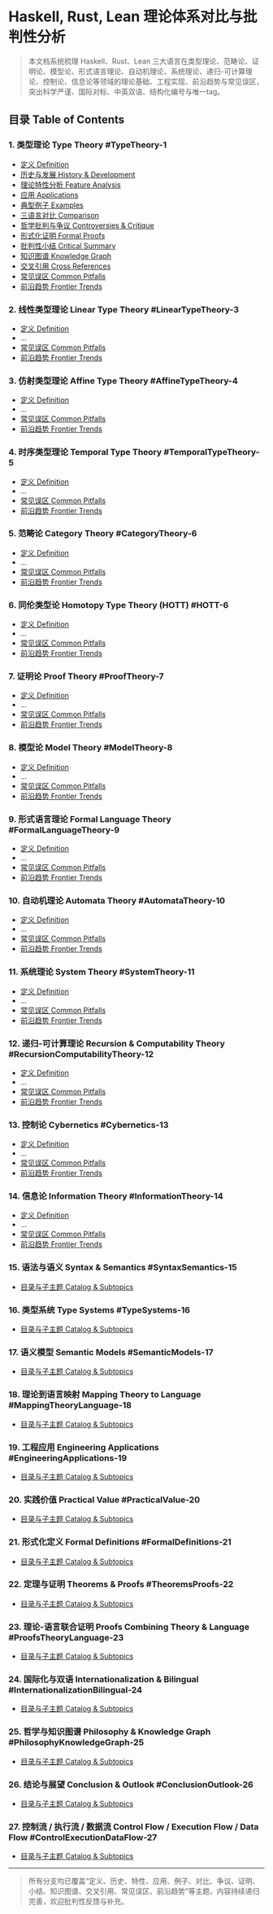 # Haskell, Rust, Lean 理论体系对比与批判性分析

> 本文档系统梳理 Haskell、Rust、Lean 三大语言在类型理论、范畴论、证明论、模型论、形式语言理论、自动机理论、系统理论、递归-可计算理论、控制论、信息论等领域的理论基础、工程实现、前沿趋势与常见误区，突出科学严谨、国际对标、中英双语、结构化编号与唯一tag。

## 目录 Table of Contents

### 1. 类型理论 Type Theory #TypeTheory-1

- [定义 Definition](./TypeTheory/definition.md)
- [历史与发展 History & Development](./TypeTheory/history.md)
- [理论特性分析 Feature Analysis](./TypeTheory/feature_analysis.md)
- [应用 Applications](./TypeTheory/applications.md)
- [典型例子 Examples](./TypeTheory/examples.md)
- [三语言对比 Comparison](./TypeTheory/comparison.md)
- [哲学批判与争议 Controversies & Critique](./TypeTheory/controversies.md)
- [形式化证明 Formal Proofs](./TypeTheory/formal_proofs.md)
- [批判性小结 Critical Summary](./TypeTheory/critical_summary.md)
- [知识图谱 Knowledge Graph](./TypeTheory/knowledge_graph.mmd)
- [交叉引用 Cross References](./TypeTheory/cross_references.md)
- [常见误区 Common Pitfalls](./TypeTheory/common_pitfalls.md)
- [前沿趋势 Frontier Trends](./TypeTheory/frontier_trends.md)

### 2. 线性类型理论 Linear Type Theory #LinearTypeTheory-3

- [定义 Definition](./LinearTypeTheory/definition.md)
- ...
- [常见误区 Common Pitfalls](./LinearTypeTheory/common_pitfalls.md)
- [前沿趋势 Frontier Trends](./LinearTypeTheory/frontier_trends.md)

### 3. 仿射类型理论 Affine Type Theory #AffineTypeTheory-4

- [定义 Definition](./AffineTypeTheory/definition.md)
- ...
- [常见误区 Common Pitfalls](./AffineTypeTheory/common_pitfalls.md)
- [前沿趋势 Frontier Trends](./AffineTypeTheory/frontier_trends.md)

### 4. 时序类型理论 Temporal Type Theory #TemporalTypeTheory-5

- [定义 Definition](./TemporalTypeTheory/definition.md)
- ...
- [常见误区 Common Pitfalls](./TemporalTypeTheory/common_pitfalls.md)
- [前沿趋势 Frontier Trends](./TemporalTypeTheory/frontier_trends.md)

### 5. 范畴论 Category Theory #CategoryTheory-6

- [定义 Definition](./CategoryTheory/definition.md)
- ...
- [常见误区 Common Pitfalls](./CategoryTheory/common_pitfalls.md)
- [前沿趋势 Frontier Trends](./CategoryTheory/frontier_trends.md)

### 6. 同伦类型论 Homotopy Type Theory (HOTT) #HOTT-6

- [定义 Definition](./HOTT/definition.md)
- ...
- [常见误区 Common Pitfalls](./HOTT/common_pitfalls.md)
- [前沿趋势 Frontier Trends](./HOTT/frontier_trends.md)

### 7. 证明论 Proof Theory #ProofTheory-7

- [定义 Definition](./ProofTheory/definition.md)
- ...
- [常见误区 Common Pitfalls](./ProofTheory/common_pitfalls.md)
- [前沿趋势 Frontier Trends](./ProofTheory/frontier_trends.md)

### 8. 模型论 Model Theory #ModelTheory-8

- [定义 Definition](./ModelTheory/definition.md)
- ...
- [常见误区 Common Pitfalls](./ModelTheory/common_pitfalls.md)
- [前沿趋势 Frontier Trends](./ModelTheory/frontier_trends.md)

### 9. 形式语言理论 Formal Language Theory #FormalLanguageTheory-9

- [定义 Definition](./FormalLanguageTheory/definition.md)
- ...
- [常见误区 Common Pitfalls](./FormalLanguageTheory/common_pitfalls.md)
- [前沿趋势 Frontier Trends](./FormalLanguageTheory/frontier_trends.md)

### 10. 自动机理论 Automata Theory #AutomataTheory-10

- [定义 Definition](./AutomataTheory/definition.md)
- ...
- [常见误区 Common Pitfalls](./AutomataTheory/common_pitfalls.md)
- [前沿趋势 Frontier Trends](./AutomataTheory/frontier_trends.md)

### 11. 系统理论 System Theory #SystemTheory-11

- [定义 Definition](./SystemTheory/definition.md)
- ...
- [常见误区 Common Pitfalls](./SystemTheory/common_pitfalls.md)
- [前沿趋势 Frontier Trends](./SystemTheory/frontier_trends.md)

### 12. 递归-可计算理论 Recursion & Computability Theory #RecursionComputabilityTheory-12

- [定义 Definition](./Recursion_Computability_Theory/definition.md)
- ...
- [常见误区 Common Pitfalls](./Recursion_Computability_Theory/common_pitfalls.md)
- [前沿趋势 Frontier Trends](./Recursion_Computability_Theory/frontier_trends.md)

### 13. 控制论 Cybernetics #Cybernetics-13

- [定义 Definition](./Cybernetics/definition.md)
- ...
- [常见误区 Common Pitfalls](./Cybernetics/common_pitfalls.md)
- [前沿趋势 Frontier Trends](./Cybernetics/frontier_trends.md)

### 14. 信息论 Information Theory #InformationTheory-14

- [定义 Definition](./InformationTheory/definition.md)
- ...
- [常见误区 Common Pitfalls](./InformationTheory/common_pitfalls.md)
- [前沿趋势 Frontier Trends](./InformationTheory/frontier_trends.md)

### 15. 语法与语义 Syntax & Semantics #SyntaxSemantics-15

- [目录与子主题 Catalog & Subtopics](./Syntax_Semantics/README.md)

### 16. 类型系统 Type Systems #TypeSystems-16

- [目录与子主题 Catalog & Subtopics](./TypeSystems/README.md)

### 17. 语义模型 Semantic Models #SemanticModels-17

- [目录与子主题 Catalog & Subtopics](./SemanticModels/README.md)

### 18. 理论到语言映射 Mapping Theory to Language #MappingTheoryLanguage-18

- [目录与子主题 Catalog & Subtopics](./MappingTheory_Language/README.md)

### 19. 工程应用 Engineering Applications #EngineeringApplications-19

- [目录与子主题 Catalog & Subtopics](./EngineeringApplications/README.md)

### 20. 实践价值 Practical Value #PracticalValue-20

- [目录与子主题 Catalog & Subtopics](./PracticalValue/README.md)

### 21. 形式化定义 Formal Definitions #FormalDefinitions-21

- [目录与子主题 Catalog & Subtopics](./FormalDefinitions/README.md)

### 22. 定理与证明 Theorems & Proofs #TheoremsProofs-22

- [目录与子主题 Catalog & Subtopics](./Theorems_Proofs/README.md)

### 23. 理论-语言联合证明 Proofs Combining Theory & Language #ProofsTheoryLanguage-23

- [目录与子主题 Catalog & Subtopics](./Proofs_Theory_Language/README.md)

### 24. 国际化与双语 Internationalization & Bilingual #InternationalizationBilingual-24

- [目录与子主题 Catalog & Subtopics](./Internationalization_Bilingual/README.md)

### 25. 哲学与知识图谱 Philosophy & Knowledge Graph #PhilosophyKnowledgeGraph-25

- [目录与子主题 Catalog & Subtopics](./Philosophy_KnowledgeGraph/README.md)

### 26. 结论与展望 Conclusion & Outlook #ConclusionOutlook-26

- [目录与子主题 Catalog & Subtopics](./Conclusion_Outlook/README.md)

### 27. 控制流 / 执行流 / 数据流 Control Flow / Execution Flow / Data Flow #ControlExecutionDataFlow-27

- [目录与子主题 Catalog & Subtopics](./ControlFlow_ExecutionFlow_DataFlow/README.md)

---

> 所有分支均已覆盖“定义、历史、特性、应用、例子、对比、争议、证明、小结、知识图谱、交叉引用、常见误区、前沿趋势”等主题，内容持续递归完善，欢迎批判性反馈与补充。
